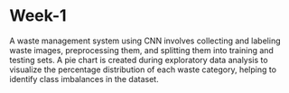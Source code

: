 # Week-1
A waste management system using CNN involves collecting and labeling waste images, preprocessing them, and splitting them into training and testing sets. A pie chart is created during exploratory data analysis to visualize the percentage distribution of each waste category, helping to identify class imbalances in the dataset.
